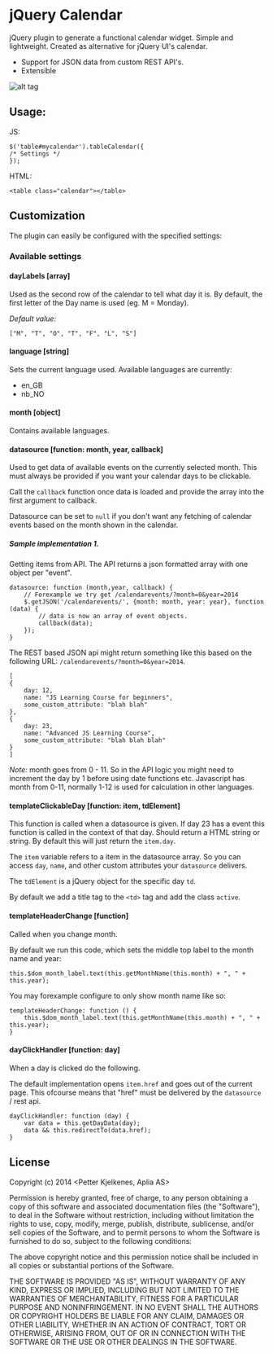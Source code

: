 # jQuery Calendar

jQuery plugin to generate a functional calendar widget. Simple and lightweight. Created as alternative for jQuery UI's calendar.

- Support for JSON data from custom REST API's.
- Extensible

![alt tag](https://raw2.github.com/peec/jquery-calendar/master/screenshot.png)


## Usage:

JS:

    $('table#mycalendar').tableCalendar({
    /* Settings */
    });

HTML:

    <table class="calendar"></table>

## Customization

The plugin can easily be configured with the specified settings:


### Available settings


#### dayLabels [array]

Used as the second row of the calendar to tell what day it is. By default, the first letter of the Day name is used (eg. M = Monday).

*Default value:*

    ["M", "T", "O", "T", "F", "L", "S"]


#### language [string]

Sets the current language used. Available languages are currently:

- en_GB
- nb_NO

#### month [object]

Contains available languages.

#### datasource [function: month, year, callback]

Used to get data of available events on the currently selected month. This must always be provided if you want your calendar days to be clickable. 

Call the `callback` function once data is loaded and provide the array into the first argument to callback.

Datasource can be set to `null` if you don't want any fetching of calendar events based on the month shown in the calendar.


##### Sample implementation 1.

Getting items from API. The API returns a json formatted array with one object per "event". 



    datasource: function (month,year, callback) {
        // Forexample we try get /calendarevents/?month=0&year=2014
        $.getJSON('/calendarevents/', {month: month, year: year}, function (data) {
            // data is now an array of event objects.
            callback(data);
        });
    }


The REST based JSON api might return something like this based on the following URL: `/calendarevents/?month=0&year=2014`. 


    [
    {
        day: 12,
        name: "JS Learning Course for beginners",
        some_custom_attribute: "blah blah"
    },
    {
        day: 23,
        name: "Advanced JS Learning Course",
        some_custom_attribute: "blah blah blah"
    }
    ]

*Note:* month goes from 0 - 11. So in the API logic you might need to increment the day by 1 before using date functions etc. Javascript has month from 0-11, normally 1-12 is used for calculation in other languages.


#### templateClickableDay [function: item, tdElement]

This function is called when a datasource is given. If day 23 has a event this function is called in the context of that day. Should return a HTML string or string. By default this will just return the `item.day`. 

The `item` variable refers to a item in the datasource array. So you can access `day`, `name`, and other custom attributes your `datasource` delivers.   

The `tdElement` is a jQuery object for the specific day `td`. 

By default we add a title tag to the `<td>` tag and add the class `active`.



#### templateHeaderChange [function]

Called when you change month. 

By default we run this code, which sets the middle top label to the month name and year:

    this.$dom_month_label.text(this.getMonthName(this.month) + ", " + this.year);


You may forexample configure to only show month name like so:

    templateHeaderChange: function () {
        this.$dom_month_label.text(this.getMonthName(this.month) + ", " + this.year);
    }


#### dayClickHandler [function: day]

When a day is clicked do the following.

The default implementation opens `item.href` and goes out of the current page. This ofcourse means that "href" must be delivered by the `datasource` / rest api. 

    dayClickHandler: function (day) {
        var data = this.getDayData(day);
        data && this.redirectTo(data.href);
    }




## License

Copyright (c) 2014 <Petter Kjelkenes, Aplia AS>

Permission is hereby granted, free of charge, to any person obtaining a copy
of this software and associated documentation files (the "Software"), to deal
in the Software without restriction, including without limitation the rights
to use, copy, modify, merge, publish, distribute, sublicense, and/or sell
copies of the Software, and to permit persons to whom the Software is
furnished to do so, subject to the following conditions:

The above copyright notice and this permission notice shall be included in
all copies or substantial portions of the Software.

THE SOFTWARE IS PROVIDED "AS IS", WITHOUT WARRANTY OF ANY KIND, EXPRESS OR
IMPLIED, INCLUDING BUT NOT LIMITED TO THE WARRANTIES OF MERCHANTABILITY,
FITNESS FOR A PARTICULAR PURPOSE AND NONINFRINGEMENT. IN NO EVENT SHALL THE
AUTHORS OR COPYRIGHT HOLDERS BE LIABLE FOR ANY CLAIM, DAMAGES OR OTHER
LIABILITY, WHETHER IN AN ACTION OF CONTRACT, TORT OR OTHERWISE, ARISING FROM,
OUT OF OR IN CONNECTION WITH THE SOFTWARE OR THE USE OR OTHER DEALINGS IN
THE SOFTWARE.
